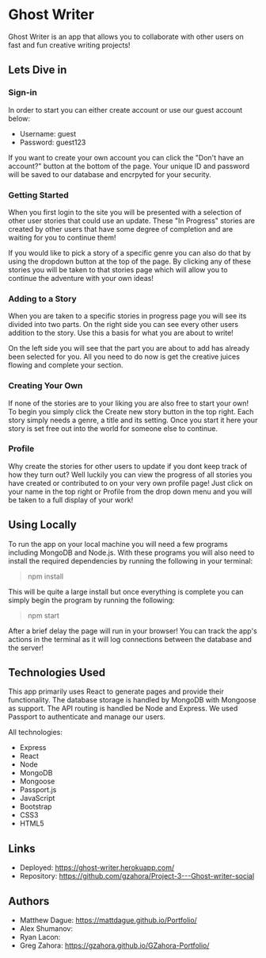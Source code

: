# Ghost Writer

Ghost Writer is an app that allows you to collaborate with other users on fast and fun creative writing projects!

## Lets Dive in

### Sign-in 

In order to start you can either create account or use our guest account below:

- Username: guest
- Password: guest123

If you want to create your own account you can click the "Don't have an account?" button at the bottom of the page. Your unique ID and password will be saved to our database and encrpyted for your security.

### Getting Started

When you first login to the site you will be presented with a selection of other user stories that could use an update. These "In Progress" stories are created by other users that have some degree of completion and are waiting for you to continue them!

If you would like to pick a story of a specific genre you can also do that by using the dropdown button at the top of the page. By clicking any of these stories you will be taken to that stories page which will allow you to continue the adventure with your own ideas!

### Adding to a Story

When you are taken to a specific stories in progress page you will see its divided into two parts. On the right side you can see every other users addition to the story. Use this a basis for what you are about to write!

On the left side you will see that the part you are about to add has already been selected for you. All you need to do now is get the creative juices flowing and complete your section.

### Creating Your Own

If none of the stories are to your liking you are also free to start your own! To begin you simply click the Create new story button in the top right. Each story simply needs a genre, a title and its setting. Once you start it here your story is set free out into the world for someone else to continue.

### Profile

Why create the stories for other users to update if you dont keep track of how they turn out? Well luckily you can view the progress of all stories you have created or contributed to on your very own profile page! Just click on your name in the top right or Profile from the drop down menu and you will be taken to a full display of your work!

## Using Locally

To run the app on your local machine you will need a few programs including MongoDB and Node.js. With these programs you will also need to install the required dependencies by running the following in your terminal:

>npm install

This will be quite a large install but once everything is complete you can simply begin the program by running the following:

>npm start

After a brief delay the page will run in your browser! You can track the app's actions in the terminal as it will log connections between the database and the server!

## Technologies Used

This app primarily uses React to generate pages and provide their functionality. The database storage is handled by MongoDB with Mongoose as support. The API routing is handled be Node and Express. We used Passport to authenticate and manage our users.

All technologies:
- Express
- React
- Node
- MongoDB 
- Mongoose
- Passport.js 
- JavaScript 
- Bootstrap 
- CSS3
- HTML5

## Links

- Deployed: https://ghost-writer.herokuapp.com/
- Repository: https://github.com/gzahora/Project-3---Ghost-writer-social

## Authors

- Matthew Dague: https://mattdague.github.io/Portfolio/
- Alex Shumanov: 
- Ryan Lacon: 
- Greg Zahora: https://gzahora.github.io/GZahora-Portfolio/

